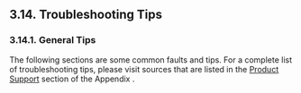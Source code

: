 <div id="troutips" class="section">

<div class="titlepage">

<div>

<div>

## 3.14. Troubleshooting Tips

</div>

</div>

</div>

<div id="tipsgen" class="section">

<div class="titlepage">

<div>

<div>

### 3.14.1. General Tips

</div>

</div>

</div>

The following sections are some common faults and tips. For a complete
list of troubleshooting tips, please visit sources that are listed in
the <a href="support.html" class="link"
title="23.5. Product Support">Product Support</a> section of the
Appendix .

</div>

</div>
